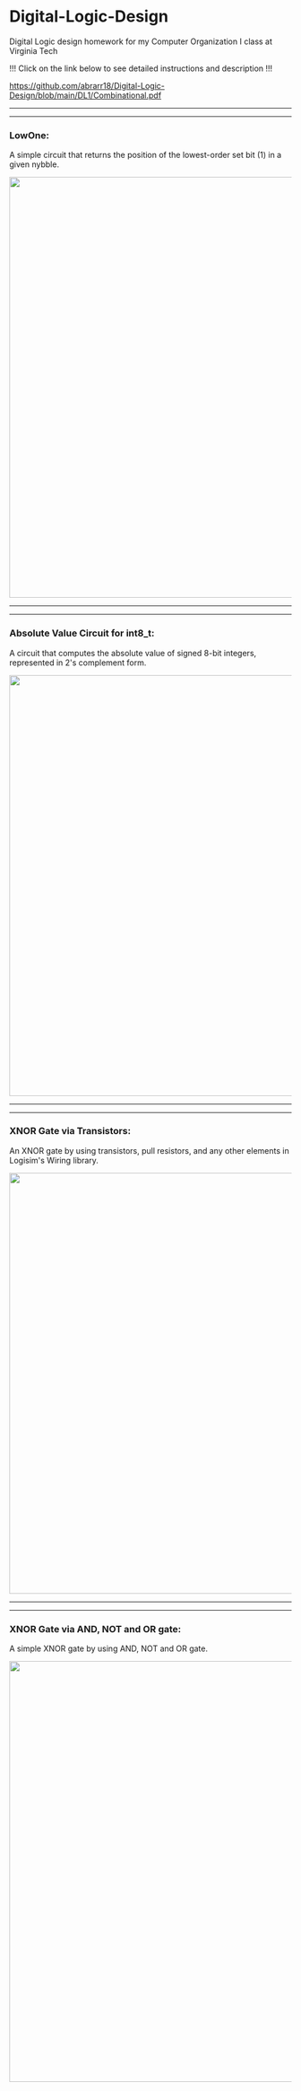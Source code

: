 # Digital-Logic-Design

Digital Logic design homework for my Computer Organization I class at Virginia Tech

!!! Click on the link below to see detailed instructions and description !!!

https://github.com/abrarr18/Digital-Logic-Design/blob/main/DL1/Combinational.pdf

______________________________________________________________________________________________
______________________________________________________________________________________________


### LowOne:

A simple circuit that returns the position of the lowest-order set bit (1) in a given nybble. 

<img src="https://github.com/abrarr18/Digital-Logic-Design/blob/main/DL1/lowOne.PNG" width=750><br>

______________________________________________________________________________________________
______________________________________________________________________________________________



### Absolute Value Circuit for int8_t:

A circuit that computes the absolute value of signed 8-bit integers, represented in 2's complement form.

<img src="https://github.com/abrarr18/Digital-Logic-Design/blob/main/DL1/absval8.PNG" width=750><br>

______________________________________________________________________________________________
______________________________________________________________________________________________



### XNOR Gate via Transistors:

An XNOR gate by using transistors, pull resistors, and any other elements in Logisim's Wiring library. 

<img src="https://github.com/abrarr18/Digital-Logic-Design/blob/main/DL1/XNORwTransistors.gif" width=750><br>

______________________________________________________________________________________________
______________________________________________________________________________________________



### XNOR Gate via AND, NOT and OR gate:

A simple XNOR gate by using AND, NOT and OR gate.  

<img src="https://github.com/abrarr18/Digital-Logic-Design/blob/main/DL1/XNOR.gif" width=750><br>





